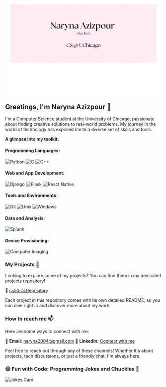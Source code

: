 ![Header Image](./images/header_image.png)

## Greetings, I'm Naryna Azizpour 👋

I'm a Computer Science student at the University of Chicago, passionate about finding creative solutions to real-world problems. My journey in the world of technology has exposed me to a diverse set of skills and tools.

**A glimpse into my toolkit:**

#### Programming Languages:
![Python](https://img.shields.io/badge/Python-Advanced-brightgreen)
![C](https://img.shields.io/badge/C-Advanced-brightgreen)
![C++](https://img.shields.io/badge/C++-Intermediate-yellow)

#### Web and App Development:
![Django](https://img.shields.io/badge/Django-Experienced-orange)
![Flask](https://img.shields.io/badge/Flask-Experienced-orange)
![React Native](https://img.shields.io/badge/React_Native-Experienced-orange)

#### Tools and Environments:
![Git](https://img.shields.io/badge/Git-Experienced-orange)
![Unix](https://img.shields.io/badge/Unix-Experienced-orange)
![Windows](https://img.shields.io/badge/Windows-Experienced-orange)

#### Data and Analysis:
![Splunk](https://img.shields.io/badge/Splunk-Experienced-orange)

#### Device Provisioning:
![Computer Imaging](https://img.shields.io/badge/Computer_Imaging-Advanced-brightgreen)

### My Projects 🚀

Looking to explore some of my projects? You can find them in my dedicated projects repository!

📁 [cs50-ai Repository](https://github.com/cyl-art/cs50-ai)

Each project in this repository comes with its own detailed README, so you can dive right in and discover more about my work.

### How to reach me 📫

Here are some ways to connect with me:

📧 **Email:** [naryna2004@gmail.com](mailto:naryna2004@gmail.com)
📱 **LinkedIn:** [Connect with me](https://www.linkedin.com/in/naryna-azizpour)

Feel free to reach out through any of these channels! Whether it's about projects, tech discussions, or just a friendly chat, I'm always here.

### 😄 Fun with Code: Programming Jokes and Chuckles 🤖

![Jokes Card](https://readme-jokes.vercel.app/api?hideBorder&theme=synthwave)
